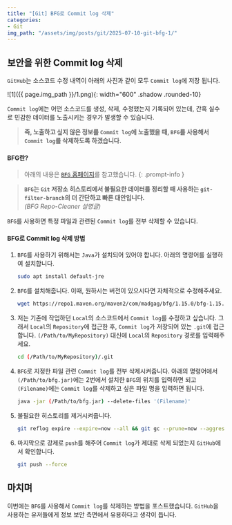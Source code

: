 ```yaml
---
title: "[Git] BFG로 Commit log 삭제"
categories:
- Git
img_path: "/assets/img/posts/git/2025-07-10-git-bfg-1/"
---
```


## **보안을 위한 Commit log 삭제**
`GitHub`는 소스코드 수정 내역이 아래의 사진과 같이 모두 `Commit log`에 저장 됩니다.

![1]({{ page.img_path }}/1.png){: width="600" .shadow .rounded-10}

`Commit log`에는 어떤 소스코드를 생성, 삭제, 수정했는지 기록되어 있는데, 간혹 실수로 민감한 데이터를 노출시키는 경우가 발생할 수 있습니다.
> **즉, 노출하고 싶지 않은 정보를 `Commit log`에 노출했을 때, `BFG`를 사용해서 `Commit log`를 삭제하도록 하겠습니다.**

#### **BFG란?**
> 아래의 내용은 [`BFG` 홈페이지](https://rtyley.github.io/bfg-repo-cleaner/)를 참고했습니다.
{: .prompt-info }

> **`BFG`는 `Git` 저장소 히스토리에서 불필요한 데이터를 정리할 때 사용하는 `git-filter-branch`의 더 간단하고 빠른 대안입니다.**<br>
> _(BFG Repo-Cleaner 설명글)_


`BFG`를 사용하면 특정 파일과 관련된 `Commit log`를 전부 삭제할 수 있습니다.

#### **BFG로 Commit log 삭제 방법**
1. `BFG`를 사용하기 위해서는 `Java`가 설치되어 있어야 합니다. 아래의 명령어를 실행하여 설치합니다.
	```bash
	sudo apt install default-jre
	```
	
2. `BFG`를 설치해줍니다. 이때, 원하시는 버전이 있으시다면 자체적으로 수정해주세요.
	```bash
	wget https://repo1.maven.org/maven2/com/madgag/bfg/1.15.0/bfg-1.15.0.jar -O bfg.jar
	```
	
3. 저는 기존에 작업하던 `Local`의 소스코드에서 `Commit log`를 수정하고 싶습니다. 그래서 `Local`의 `Repository`에 접근한 후, `Commit log`가 저장되어 있는 `.git`에 접근합니다. `(/Path/to/MyRepository)` 대신에 `Local`의 `Repository` 경로를 입력해주세요.
	```bash
	cd (/Path/to/MyRepository)/.git
	```

4. `BFG`로 지정한 파일 관련 `Commit log`를 전부 삭제시켜줍니다. 아래의 명령어에서 `(/Path/to/bfg.jar)`에는 2번에서 설치한 `BFG`의 위치를 입력하면 되고 `(Filename)`에는 `Commit log`를 삭제하고 싶은 파일 명을 입력하면 됩니다.
	```bash
	java -jar (/Path/to/bfg.jar) --delete-files '(Filename)'
	```

5. 불필요한 히스토리를 제거시켜줍니다.
	```bash
	git reflog expire --expire=now --all && git gc --prune=now --aggressive
	```

6. 마지막으로 강제로 `push`를 해주어 `Commit log`가 제대로 삭제 되었는지 `GitHub`에서 확인합니다.
	```bash
	git push --force
	```

## **마치며**
이번에는  `BFG`를 사용해서 `Commit log`를 삭제하는 방법을 포스트했습니다. `GitHub`을 사용하는 유저들에게 정보 보안 측면에서 유용하다고 생각이 듭니다.
